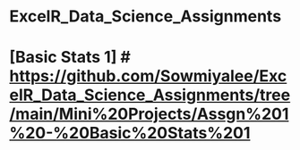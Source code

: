 # ExcelR_Data_Science_Assignments
# [Basic Stats 1] # https://github.com/Sowmiyalee/ExcelR_Data_Science_Assignments/tree/main/Mini%20Projects/Assgn%201%20-%20Basic%20Stats%201
